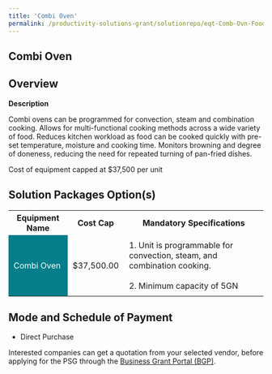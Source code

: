```yaml
---
title: 'Combi Oven'
permalink: /productivity-solutions-grant/solutionrepo/eqt-Comb-Ovn-Food-Mnufcturng
---
```


## Combi Oven

## Overview

**Description**

Combi ovens can be programmed for convection, steam and combination cooking. Allows for multi-functional cooking methods across a wide variety of food. Reduces kitchen workload as food can be cooked quickly with pre-set temperature, moisture and cooking time. Monitors browning and degree of doneness, reducing the need for repeated turning of pan-fried dishes.

Cost of equipment capped at $37,500 per unit

## Solution Packages Option(s)

<table>
<tr>
<th><b>Equipment Name</b></th>
<th><b>Cost Cap</b></th>
<th><b>Mandatory Specifications</b></th>
</tr>
<tr>
<td style='padding: 10px; background-color: #037E8A; color: #FFFFFF;'>Combi Oven</td>
<td style='padding: 10px;'>$37,500.00</td>
<td style='padding: 10px;'>1. Unit is programmable for convection, steam, and combination cooking.<br><br>2. Minimum capacity of 5GN</td>
</tr>
</table>

## Mode and Schedule of Payment

 - Direct Purchase

Interested companies can get a quotation from your selected vendor, before applying for the PSG through the <a href='https://www.businessgrants.gov.sg/' target='_blank' rel='noopener'>Business Grant Portal (BGP)</a>.

<script src="/jquery/resize-tables.js"></script>
